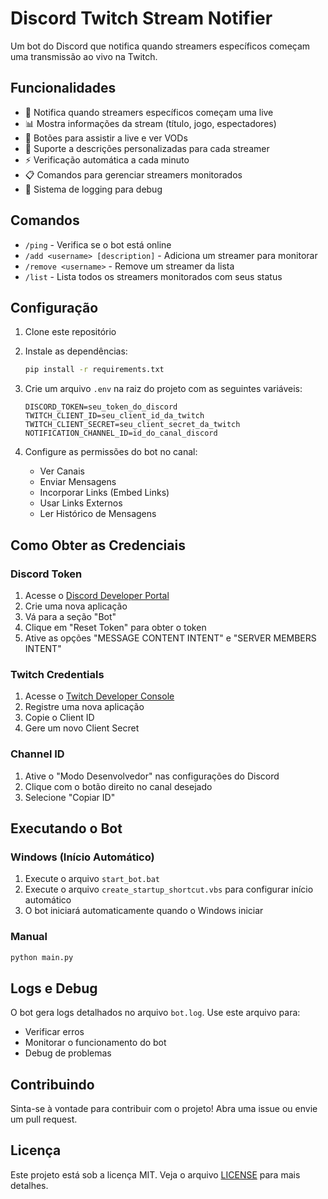 # Discord Twitch Stream Notifier

Um bot do Discord que notifica quando streamers específicos começam uma transmissão ao vivo na Twitch.

## Funcionalidades

- 🔔 Notifica quando streamers específicos começam uma live
- 📊 Mostra informações da stream (título, jogo, espectadores)
- 🔗 Botões para assistir a live e ver VODs
- 📝 Suporte a descrições personalizadas para cada streamer
- ⚡ Verificação automática a cada minuto
- 📋 Comandos para gerenciar streamers monitorados
- 🔄 Sistema de logging para debug

## Comandos

- `/ping` - Verifica se o bot está online
- `/add <username> [description]` - Adiciona um streamer para monitorar
- `/remove <username>` - Remove um streamer da lista
- `/list` - Lista todos os streamers monitorados com seus status

## Configuração

1. Clone este repositório
2. Instale as dependências:
   ```bash
   pip install -r requirements.txt
   ```

3. Crie um arquivo `.env` na raiz do projeto com as seguintes variáveis:
   ```env
   DISCORD_TOKEN=seu_token_do_discord
   TWITCH_CLIENT_ID=seu_client_id_da_twitch
   TWITCH_CLIENT_SECRET=seu_client_secret_da_twitch
   NOTIFICATION_CHANNEL_ID=id_do_canal_discord
   ```

4. Configure as permissões do bot no canal:
   - Ver Canais
   - Enviar Mensagens
   - Incorporar Links (Embed Links)
   - Usar Links Externos
   - Ler Histórico de Mensagens

## Como Obter as Credenciais

### Discord Token
1. Acesse o [Discord Developer Portal](https://discord.com/developers/applications)
2. Crie uma nova aplicação
3. Vá para a seção "Bot"
4. Clique em "Reset Token" para obter o token
5. Ative as opções "MESSAGE CONTENT INTENT" e "SERVER MEMBERS INTENT"

### Twitch Credentials
1. Acesse o [Twitch Developer Console](https://dev.twitch.tv/console)
2. Registre uma nova aplicação
3. Copie o Client ID
4. Gere um novo Client Secret

### Channel ID
1. Ative o "Modo Desenvolvedor" nas configurações do Discord
2. Clique com o botão direito no canal desejado
3. Selecione "Copiar ID"

## Executando o Bot

### Windows (Início Automático)
1. Execute o arquivo `start_bot.bat`
2. Execute o arquivo `create_startup_shortcut.vbs` para configurar início automático
3. O bot iniciará automaticamente quando o Windows iniciar

### Manual
```bash
python main.py
```

## Logs e Debug

O bot gera logs detalhados no arquivo `bot.log`. Use este arquivo para:
- Verificar erros
- Monitorar o funcionamento do bot
- Debug de problemas

## Contribuindo

Sinta-se à vontade para contribuir com o projeto! Abra uma issue ou envie um pull request.

## Licença

Este projeto está sob a licença MIT. Veja o arquivo [LICENSE](LICENSE) para mais detalhes. 